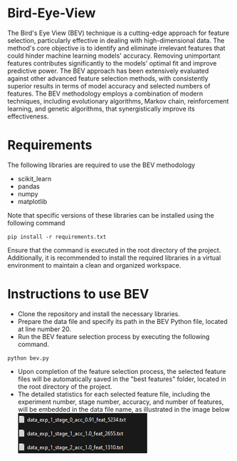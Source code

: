 # Bird-Eye-View
The Bird's Eye View (BEV) technique is a cutting-edge approach for feature selection, particularly effective in dealing with high-dimensional data. The method's core objective is to identify and eliminate irrelevant features that could hinder machine learning models' accuracy. Removing unimportant features contributes significantly to the models' optimal fit and improve predictive power. The BEV approach has been extensively evaluated against other advanced feature selection methods, with consistently superior results in terms of model accuracy and selected numbers of features. The BEV methodology employs a combination of modern techniques, including evolutionary algorithms, Markov chain, reinforcement learning, and genetic algorithms, that synergistically improve its effectiveness. 

# Requirements
The following libraries are required to use the BEV methodology
* scikit_learn
* pandas
* numpy
* matplotlib

Note that specific versions of these libraries can be installed using the following command
```
pip install -r requirements.txt
```

Ensure that the command is executed in the root directory of the project. Additionally, it is recommended to install the required libraries in a virtual environment to maintain a clean and organized workspace.

# Instructions to use BEV

*	Clone the repository and install the necessary libraries.
*	Prepare the data file and specify its path in the BEV Python file, located at line number 20.
*	Run the BEV feature selection process by executing the following command.
```
python bev.py
```

*	Upon completion of the feature selection process, the selected feature files will be automatically saved in the "best features" folder, located in the root directory of the project.
*	The detailed statistics for each selected feature file, including the experiment number, stage number, accuracy, and number of features, will be embedded in the data file name, as illustrated in the image below ![Screenshot](sample_best_features_files.png) 
